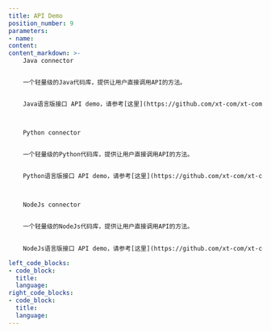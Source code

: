 ```yaml
---
title: API Demo
position_number: 9
parameters:
- name:
content:
content_markdown: >-
    Java connector


    一个轻量级的Java代码库，提供让用户直接调用API的方法。


    Java语言版接口 API demo，请参考[这里](https://github.com/xt-com/xt-com-java-demo)



    Python connector


    一个轻量级的Python代码库，提供让用户直接调用API的方法。

  
    Python语言版接口 API demo，请参考[这里](https://github.com/xt-com/xt-com-python-demo)



    NodeJs connector


    一个轻量级的NodeJs代码库，提供让用户直接调用API的方法。

  
    NodeJs语言版接口 API demo，请参考[这里](https://github.com/xt-com/xt-com-nodejs-demo)

left_code_blocks:
- code_block:
  title:
  language:
right_code_blocks:
- code_block:
  title:
  language:
---
```

